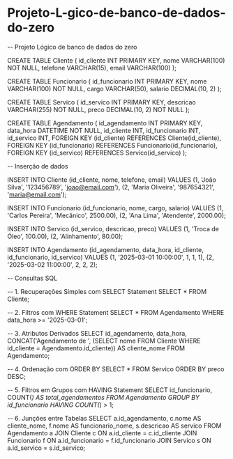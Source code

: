 # Projeto-L-gico-de-banco-de-dados-do-zero
-- Projeto Lógico de banco de dados do zero 

CREATE TABLE Cliente (
    id_cliente INT PRIMARY KEY,
    nome VARCHAR(100) NOT NULL,
    telefone VARCHAR(15),
    email VARCHAR(100)
);

CREATE TABLE Funcionario (
    id_funcionario INT PRIMARY KEY,
    nome VARCHAR(100) NOT NULL,
    cargo VARCHAR(50),
    salario DECIMAL(10, 2)
);

CREATE TABLE Servico (
    id_servico INT PRIMARY KEY,
    descricao VARCHAR(255) NOT NULL,
    preco DECIMAL(10, 2) NOT NULL
);

CREATE TABLE Agendamento (
    id_agendamento INT PRIMARY KEY,
    data_hora DATETIME NOT NULL,
    id_cliente INT,
    id_funcionario INT,
    id_servico INT,
    FOREIGN KEY (id_cliente) REFERENCES Cliente(id_cliente),
    FOREIGN KEY (id_funcionario) REFERENCES Funcionario(id_funcionario),
    FOREIGN KEY (id_servico) REFERENCES Servico(id_servico)
);

-- Inserção de dados

INSERT INTO Cliente (id_cliente, nome, telefone, email) VALUES 
(1, 'João Silva', '123456789', 'joao@email.com'),
(2, 'Maria Oliveira', '987654321', 'maria@email.com');

INSERT INTO Funcionario (id_funcionario, nome, cargo, salario) VALUES 
(1, 'Carlos Pereira', 'Mecânico', 2500.00),
(2, 'Ana Lima', 'Atendente', 2000.00);

INSERT INTO Servico (id_servico, descricao, preco) VALUES 
(1, 'Troca de Óleo', 100.00),
(2, 'Alinhamento', 80.00);

INSERT INTO Agendamento (id_agendamento, data_hora, id_cliente, id_funcionario, id_servico) VALUES 
(1, '2025-03-01 10:00:00', 1, 1, 1),
(2, '2025-03-02 11:00:00', 2, 2, 2);

-- Consultas SQL

-- 1. Recuperações Simples com SELECT Statement
SELECT * FROM Cliente;

-- 2. Filtros com WHERE Statement
SELECT * FROM Agendamento WHERE data_hora >= '2025-03-01';

-- 3. Atributos Derivados
SELECT id_agendamento, data_hora, 
       CONCAT('Agendamento de ', (SELECT nome FROM Cliente WHERE id_cliente = Agendamento.id_cliente)) AS cliente_nome 
FROM Agendamento;

-- 4. Ordenação com ORDER BY
SELECT * FROM Servico ORDER BY preco DESC;

-- 5. Filtros em Grupos com HAVING Statement
SELECT id_funcionario, COUNT(*) AS total_agendamentos 
FROM Agendamento 
GROUP BY id_funcionario 
HAVING COUNT(*) > 1;

-- 6. Junções entre Tabelas
SELECT a.id_agendamento, c.nome AS cliente_nome, f.nome AS funcionario_nome, s.descricao AS servico
FROM Agendamento a
JOIN Cliente c ON a.id_cliente = c.id_cliente
JOIN Funcionario f ON a.id_funcionario = f.id_funcionario
JOIN Servico s ON a.id_servico = s.id_servico;
